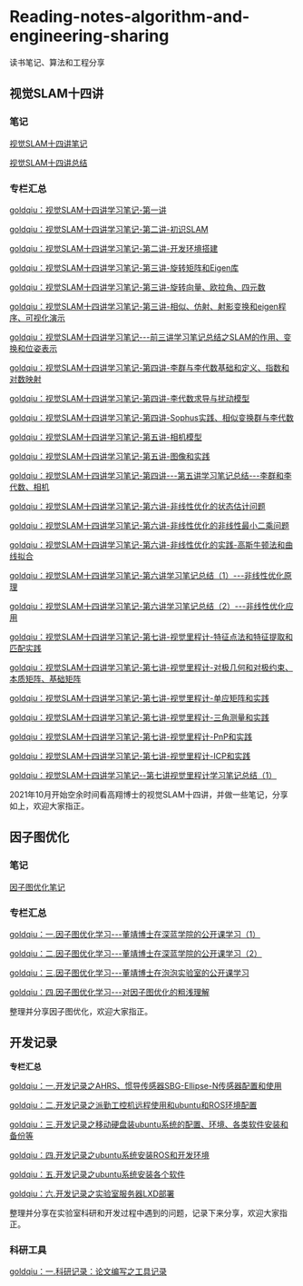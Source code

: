 # Reading-notes-algorithm-and-engineering-sharing
读书笔记、算法和工程分享

## 视觉SLAM十四讲

### 笔记

[视觉SLAM十四讲笔记](https://github.com/goldqiu/Reading-notes-algorithm-and-engineering-sharing/tree/main/%E8%A7%86%E8%A7%89SLAM%E5%8D%81%E5%9B%9B%E8%AE%B2/视觉SLAM十四讲学习.md)

[视觉SLAM十四讲总结](https://github.com/goldqiu/Reading-notes-algorithm-and-engineering-sharing/tree/main/%E8%A7%86%E8%A7%89SLAM%E5%8D%81%E5%9B%9B%E8%AE%B2/视觉SLAM十四讲总结.md)

### 专栏汇总

[goldqiu：视觉SLAM十四讲学习笔记-第一讲](https://zhuanlan.zhihu.com/p/424175389)

[goldqiu：视觉SLAM十四讲学习笔记-第二讲-初识SLAM](https://zhuanlan.zhihu.com/p/428702427)

[goldqiu：视觉SLAM十四讲学习笔记-第二讲-开发环境搭建](https://zhuanlan.zhihu.com/p/428964516)

[goldqiu：视觉SLAM十四讲学习笔记-第三讲-旋转矩阵和Eigen库](https://zhuanlan.zhihu.com/p/425772653)

[goldqiu：视觉SLAM十四讲学习笔记-第三讲-旋转向量、欧拉角、四元数](https://zhuanlan.zhihu.com/p/427195718)

[goldqiu：视觉SLAM十四讲学习笔记-第三讲-相似、仿射、射影变换和eigen程序、可视化演示](https://zhuanlan.zhihu.com/p/433089699)

[goldqiu：视觉SLAM十四讲学习笔记---前三讲学习笔记总结之SLAM的作用、变换和位姿表示](https://zhuanlan.zhihu.com/p/460582529)

[goldqiu：视觉SLAM十四讲学习笔记-第四讲-李群与李代数基础和定义、指数和对数映射](https://zhuanlan.zhihu.com/p/434236142)

[goldqiu：视觉SLAM十四讲学习笔记-第四讲-李代数求导与扰动模型](https://zhuanlan.zhihu.com/p/439245051)

[goldqiu：视觉SLAM十四讲学习笔记-第四讲-Sophus实践、相似变换群与李代数](https://zhuanlan.zhihu.com/p/443611804)

[goldqiu：视觉SLAM十四讲学习笔记-第五讲-相机模型](https://zhuanlan.zhihu.com/p/444796365)

[goldqiu：视觉SLAM十四讲学习笔记-第五讲-图像和实践](https://zhuanlan.zhihu.com/p/444858968)

[goldqiu：视觉SLAM十四讲学习笔记-第四讲---第五讲学习笔记总结---李群和李代数、相机](https://zhuanlan.zhihu.com/p/461615949)

[goldqiu：视觉SLAM十四讲学习笔记-第六讲-非线性优化的状态估计问题](https://zhuanlan.zhihu.com/p/448550039)

[goldqiu：视觉SLAM十四讲学习笔记-第六讲-非线性优化的非线性最小二乘问题](https://zhuanlan.zhihu.com/p/450299798)

[goldqiu：视觉SLAM十四讲学习笔记-第六讲-非线性优化的实践-高斯牛顿法和曲线拟合](https://zhuanlan.zhihu.com/p/455852322)

[goldqiu：视觉SLAM十四讲学习笔记-第六讲学习笔记总结（1）---非线性优化原理](https://zhuanlan.zhihu.com/p/462463343)

[goldqiu：视觉SLAM十四讲学习笔记-第六讲学习笔记总结（2）---非线性优化应用](https://zhuanlan.zhihu.com/p/462932847)

[goldqiu：视觉SLAM十四讲学习笔记-第七讲-视觉里程计-特征点法和特征提取和匹配实践](https://zhuanlan.zhihu.com/p/458042548)

[goldqiu：视觉SLAM十四讲学习笔记-第七讲-视觉里程计-对极几何和对极约束、本质矩阵、基础矩阵](https://zhuanlan.zhihu.com/p/463933793)

[goldqiu：视觉SLAM十四讲学习笔记-第七讲-视觉里程计-单应矩阵和实践](https://zhuanlan.zhihu.com/p/468597111)

[goldqiu：视觉SLAM十四讲学习笔记-第七讲-视觉里程计-三角测量和实践](https://zhuanlan.zhihu.com/p/471939664)

[goldqiu：视觉SLAM十四讲学习笔记-第七讲-视觉里程计-PnP和实践](https://zhuanlan.zhihu.com/p/474523188)

[goldqiu：视觉SLAM十四讲学习笔记-第七讲-视觉里程计-ICP和实践](https://zhuanlan.zhihu.com/p/478427307)

[goldqiu：视觉SLAM十四讲学习笔记--第七讲视觉里程计学习笔记总结（1）](https://zhuanlan.zhihu.com/p/478461636)

2021年10月开始空余时间看高翔博士的视觉SLAM十四讲，并做一些笔记，分享如上，欢迎大家指正。

## 因子图优化

### 笔记

[因子图优化笔记](https://github.com/goldqiu/Reading-notes-algorithm-and-engineering-sharing/tree/main/%E5%9B%A0%E5%AD%90%E5%9B%BE%E4%BC%98%E5%8C%96/factor_graph.md)

### **专栏汇总**

[goldqiu：一.因子图优化学习---董靖博士在深蓝学院的公开课学习（1）](https://zhuanlan.zhihu.com/p/451555685)

[goldqiu：二.因子图优化学习---董靖博士在深蓝学院的公开课学习（2）](https://zhuanlan.zhihu.com/p/452331824)

[goldqiu：三.因子图优化学习---董靖博士在泡泡实验室的公开课学习](https://zhuanlan.zhihu.com/p/455851874)

[goldqiu：四.因子图优化学习---对因子图优化的粗浅理解](https://zhuanlan.zhihu.com/p/462745031)

整理并分享因子图优化，欢迎大家指正。



## 开发记录

**专栏汇总**

[goldqiu：一.开发记录之AHRS、惯导传感器SBG-Ellipse-N传感器配置和使用](https://zhuanlan.zhihu.com/p/428987888)

[goldqiu：二.开发记录之派勤工控机远程使用和ubuntu和ROS环境配置](https://zhuanlan.zhihu.com/p/430776138)

[goldqiu：三.开发记录之移动硬盘装ubuntu系统的配置、环境、各类软件安装和备份等](https://zhuanlan.zhihu.com/p/432915999)

[goldqiu：四.开发记录之ubuntu系统安装ROS和开发环境](https://zhuanlan.zhihu.com/p/433535056)

[goldqiu：五.开发记录之ubuntu系统安装各个软件](https://zhuanlan.zhihu.com/p/455801206)

[goldqiu：六.开发记录之实验室服务器LXD部署](https://zhuanlan.zhihu.com/p/526428198)

整理并分享在实验室科研和开发过程中遇到的问题，记录下来分享，欢迎大家指正。



### 科研工具

[goldqiu：一.科研记录：论文编写之工具记录](https://zhuanlan.zhihu.com/p/430779602)

